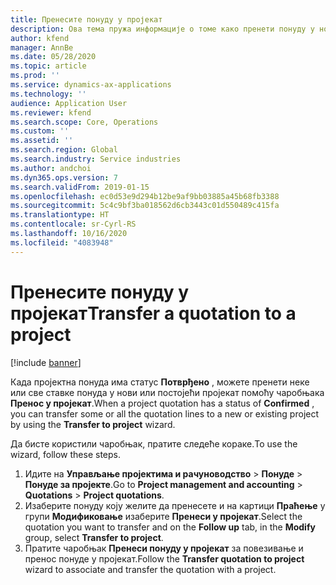 ```yaml
---
title: Пренесите понуду у пројекат
description: Ова тема пружа информације о томе како пренети понуду у нови или постојећи пројекат.
author: kfend
manager: AnnBe
ms.date: 05/28/2020
ms.topic: article
ms.prod: ''
ms.service: dynamics-ax-applications
ms.technology: ''
audience: Application User
ms.reviewer: kfend
ms.search.scope: Core, Operations
ms.custom: ''
ms.assetid: ''
ms.search.region: Global
ms.search.industry: Service industries
ms.author: andchoi
ms.dyn365.ops.version: 7
ms.search.validFrom: 2019-01-15
ms.openlocfilehash: ec0d53e9d294b12be9af9bb03885a45b68fb3388
ms.sourcegitcommit: 5c4c9bf3ba018562d6cb3443c01d550489c415fa
ms.translationtype: HT
ms.contentlocale: sr-Cyrl-RS
ms.lasthandoff: 10/16/2020
ms.locfileid: "4083948"
---
```

# <a name="transfer-a-quotation-to-a-project"></a><span data-ttu-id="f0ed5-103">Пренесите понуду у пројекат</span><span class="sxs-lookup"><span data-stu-id="f0ed5-103">Transfer a quotation to a project</span></span>

[!include [banner](../includes/banner.md)]

<span data-ttu-id="f0ed5-104">Када пројектна понуда има статус **Потврђено** , можете пренети неке или све ставке понуда у нови или постојећи пројекат помоћу чаробњака **Пренос у пројекат**.</span><span class="sxs-lookup"><span data-stu-id="f0ed5-104">When a project quotation has a status of **Confirmed** , you can transfer some or all the quotation lines to a new or existing project by using the **Transfer to project** wizard.</span></span> 

<span data-ttu-id="f0ed5-105">Да бисте користили чаробњак, пратите следеће кораке.</span><span class="sxs-lookup"><span data-stu-id="f0ed5-105">To use the wizard, follow these steps.</span></span>

1. <span data-ttu-id="f0ed5-106">Идите на **Управљање пројектима и рачуноводство** > **Понуде** > **Понуде за пројекте**.</span><span class="sxs-lookup"><span data-stu-id="f0ed5-106">Go to **Project management and accounting** > **Quotations** > **Project quotations**.</span></span>
2. <span data-ttu-id="f0ed5-107">Изаберите понуду коју желите да пренесете и на картици **Праћење** у групи **Модификовање** изаберите **Пренеси у пројекат**.</span><span class="sxs-lookup"><span data-stu-id="f0ed5-107">Select the quotation you want to transfer and on the **Follow up** tab, in the **Modify** group, select **Transfer to project**.</span></span>
3. <span data-ttu-id="f0ed5-108">Пратите чаробњак **Пренеси понуду у пројекат** за повезивање и пренос понуде у пројекат.</span><span class="sxs-lookup"><span data-stu-id="f0ed5-108">Follow the **Transfer quotation to project** wizard to associate and transfer the quotation with a project.</span></span>
